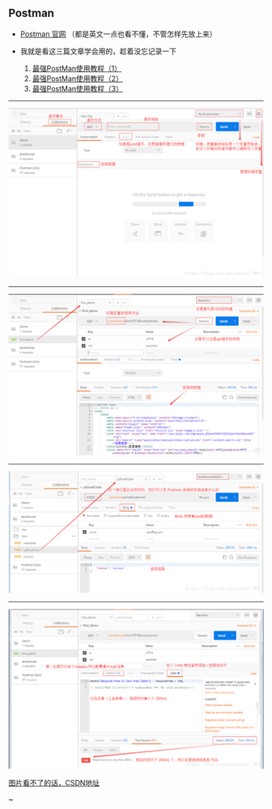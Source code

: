 Postman
-
+ [Postman 官网](https://www.getpostman.com/) （都是英文一点也看不懂，不管怎样先放上来）

+ 我就是看这三篇文章学会用的，趁着没忘记录一下

  1. [最强PostMan使用教程（1）](http://blog.csdn.net/u013613428/article/details/51557804)
  2. [最强PostMan使用教程（2）](http://blog.csdn.net/u013613428/article/details/51557914)
  3. [最强PostMan使用教程（3）](http://blog.csdn.net/u013613428/article/details/78238043?locationNum=3&fps=1)

* * *
![一些介绍](./images/postman/1.png)

* * *
![GET请求](./images/postman/2.png)

* * *
![POST请求](./images/postman/3.png)

* * *
![Tests](./images/postman/4.png)


[图片看不了的话，CSDN地址](https://blog.csdn.net/sansan_7957/article/details/80656425)

~
